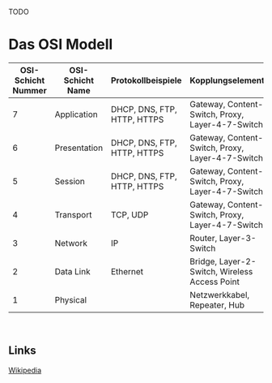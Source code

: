 TODO
# Das OSI Modell

|OSI-Schicht Nummer|OSI-Schicht Name|Protokollbeispiele|Kopplungselemente|
|------------------|----------------|------------------|-----------------|
|7|Application|DHCP, DNS, FTP, HTTP, HTTPS|Gateway, Content-Switch, Proxy, Layer-4-7-Switch|
|6|Presentation|DHCP, DNS, FTP, HTTP, HTTPS|Gateway, Content-Switch, Proxy, Layer-4-7-Switch|
|5|Session|DHCP, DNS, FTP, HTTP, HTTPS|Gateway, Content-Switch, Proxy, Layer-4-7-Switch|
|4|Transport|TCP, UDP|Gateway, Content-Switch, Proxy, Layer-4-7-Switch|
|3|Network|IP|Router, Layer-3-Switch|
|2|Data Link|Ethernet|Bridge, Layer-2-Switch, Wireless Access Point|
|1|Physical||Netzwerkkabel, Repeater, Hub|

<br>

## Links
[Wikipedia](https://de.wikipedia.org/wiki/OSI-Modell)  